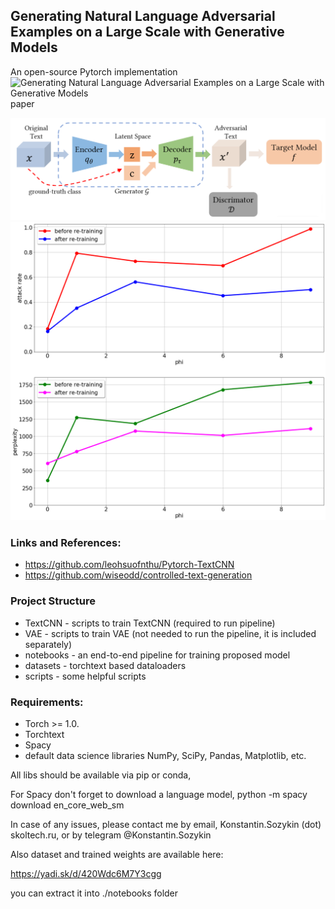 ## Generating Natural Language Adversarial Examples on a Large Scale with Generative Models


An open-source Pytorch implementation ![Generating Natural Language Adversarial Examples on a Large Scale with Generative Models](https://arxiv.org/abs/2003.10388)  paper

![Slightly modified scheme of the proposed model from the original paper](./imgs/system.png)
![Attack success rate and perplexity](./imgs/plot.png)

### Links and References:
-  https://github.com/leohsuofnthu/Pytorch-TextCNN
-  https://github.com/wiseodd/controlled-text-generation


### Project Structure
- TextCNN - scripts to train TextCNN (required to run pipeline)
- VAE - scripts to train VAE (not needed to run the pipeline, it is included separately)
- notebooks - an end-to-end pipeline for training proposed model
- datasets - torchtext based dataloaders
- scripts - some helpful scripts 

### Requirements:
- Torch >= 1.0.
- Torchtext
- Spacy
- default data science libraries NumPy, SciPy, Pandas, Matplotlib, etc. 

All libs should be available via pip or conda,

For Spacy don't forget to download a language model, python -m spacy download en_core_web_sm

In case of any issues, please contact me by email, Konstantin.Sozykin (dot) skoltech.ru, or by telegram @Konstantin.Sozykin 


Also dataset and trained weights are available here:

https://yadi.sk/d/420Wdc6M7Y3cgg

you can extract it into ./notebooks folder

